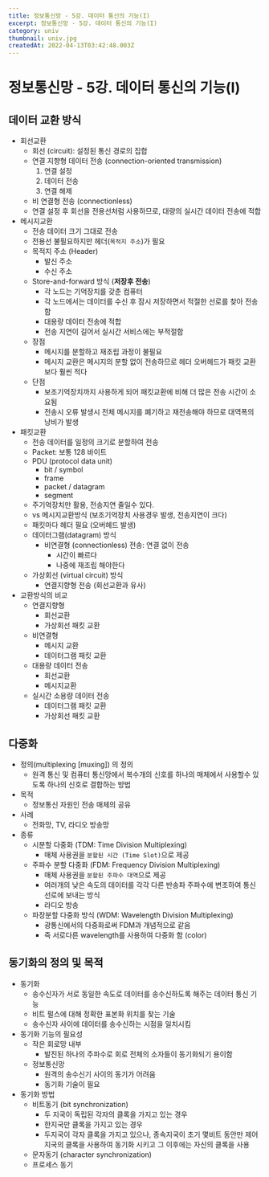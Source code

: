 ```yaml
---
title: 정보통신망 - 5강. 데이터 통신의 기능(I)
excerpt: 정보통신망 - 5강. 데이터 통신의 기능(I)
category: univ
thumbnail: univ.jpg
createdAt: 2022-04-13T03:42:48.003Z
---
```

# 정보통신망 - 5강. 데이터 통신의 기능(I)

## 데이터 교환 방식
* 회선교환
	* 회선 (circuit): 설정된 통신 경로의 집합
    * 연결 지향형 데이터 전송 (connection-oriented transmission)
    	1. 연결 설정
        2. 데이터 전송
        3. 연결 해제
	* 비 연결형 전송 (connectionless)
    * 연결 설정 후 회선을 전용선처럼 사용하므로, 대량의 실시간 데이터 전송에 적합
* 메시지교환
	* 전송 데이터 크기 그대로 전송
    * 전용선 불필요하지만 헤더(`목적지 주소`)가 필요
    * 목적지 주소 (Header)
    	* 발신 주소
        * 수신 주소
	* Store-and-forward 방식 (**저장후 전송**)
    	* 각 노드는 기억장치를 갖춘 컴퓨터
        * 각 노드에서는 데이터를 수신 후 잠시 저장하면서 적절한 선로를 찾아 전송함
        * 대용량 데이터 전송에 적합
        * 전송 지연이 길어서 실시간 서비스에는 부적절함
	* 장점
    	* 메시지를 분할하고 재조립 과정이 불필요
        * 메시지 교환은 메시지의 분할 없이 전송하므로 헤더 오버헤드가 패킷 교환보다 훨씬 적다
	* 단점
    	* 보조기억장치까지 사용하게 되어 패킷교환에 비해 더 많은 전송 시간이 소요됨
        * 전송시 오류 발생시 전체 메시지를 폐기하고 재전송해야 하므로 대역폭의 낭비가 발생
* 패킷교환
	* 전송 데이터를 일정의 크기로 분할하여 전송
    * Packet: 보통 128 바이트
    * PDU (protocol data unit)
    	* bit / symbol
        * frame
        * packet / datagram
        * segment
	 * 주기억장치만 활용, 전송지연 줄일수 있다.
     * vs 메시지교환방식 (보조기억장치 사용경우 발생, 전송지연이 크다)
     * 패킷마다 헤더 필요 (오버헤드 발생)
     * 데이터그램(datagram) 방식
     	* 비연결형 (connectionless) 전송: 연결 없이 전송
        	* 시간이 빠르다
            * 나중에 재조립 해야한다
	* 가상회선 (virtual circuit) 방식
    	* 연결지향형 전송 (회선교환과 유사)
* 교환방식의 비교 
	* 연결지향형
    	* 회선교환
        * 가상회선 패킷 교환
	* 비연결형
    	* 메시지 교환
        * 데이터그램 패킷 교환
	* 대용량 데이터 전송
		* 회선교환
        * 메시지교환
	* 실시간 소용량 데이터 전송
    	* 데이터그램 패킷 교환
        * 가상회선 패킷 교환

## 다중화
* 정의(multiplexing [muxing]) 의 정의
	* 원격 통신 및 컴퓨터 통신망에서 복수개의 신호를 하나의 매체에서 사용할수 있도록 하나의 신호로 결합하는 방법
* 목적
	* 정보통신 자원인 전송 매체의 공유
* 사례
	* 전화망, TV, 라디오 방송망
* 종류
	* 시분할 다중화 (TDM: Time Division Multiplexing)
    	* 매체 사용권을 `분할된 시간 (Time Slot)`으로 제공
    * 주파수 분할 다중화 (FDM: Frequency Division Multiplexing)
    	* 매체 사용권을 `분할된 주파수 대역`으로 제공
        * 여러개의 낮은 속도의 데이터를 각각 다른 반송파 주파수에 변조하여 통신선로에 보내는 방식
		* 라디오 방송
	* 파장분할 다중화 방식 (WDM: Wavelength Division Multiplexing)
    	* 광통신에서의 다중화로써 FDM과 개념적으로 같음
        * 즉 서로다른 wavelength를 사용하여 다중화 함 (color)

## 동기화의 정의 및 목적
* 동기화
	* 송수신자가 서로 동일한 속도로 데이터를 송수신하도록 해주는 데이터 통신 기능
    * 비트 펄스에 대해 정확한 표본화 위치를 찾는 기술
    * 송수신자 사이에 데이터를 송수신하는 시점을 일치시킴
* 동기화 기능의 필요성
	* 작은 회로망 내부
    	* 발진된 하나의 주파수로 회로 전체의 소자들이 동기화되기 용이함
	* 정보통신망
    	* 원격의 송수신기 사이의 동기가 어려움
        * 동기화 기술이 필요
* 동기화 방법
	* 비트동기 (bit synchronization)
    	* 두 지국이 독립된 각자의 클록을 가지고 있는 경우
        * 한지국만 클록을 가지고 있는 경우
        * 두지국이 각자 클록을 가지고 있으나, 종속지국이 초기 몇비트 동안만 제어지국의 클록을 사용하여 동기화 시키고 그 이후에는 자신의 클록을 사용
    * 문자동기 (character synchronization)
    * 프로세스 동기







